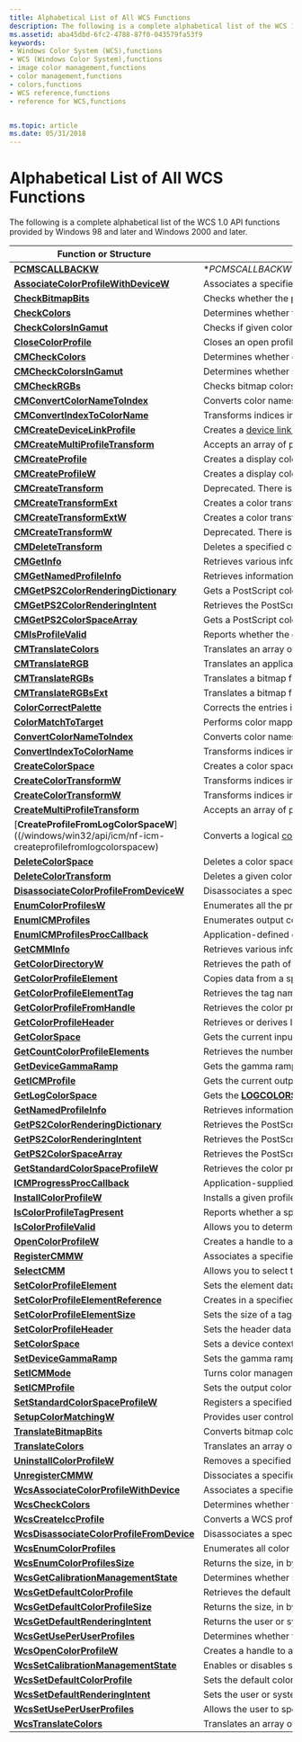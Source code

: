```yaml
---
title: Alphabetical List of All WCS Functions
description: The following is a complete alphabetical list of the WCS 1.0 API functions provided by Windows \ 160;98 and later and Windows \ 160;2000 and later.
ms.assetid: aba45dbd-6fc2-4788-87f0-043579fa53f9
keywords:
- Windows Color System (WCS),functions
- WCS (Windows Color System),functions
- image color management,functions
- color management,functions
- colors,functions
- WCS reference,functions
- reference for WCS,functions


ms.topic: article
ms.date: 05/31/2018
---
```


# Alphabetical List of All WCS Functions

The following is a complete alphabetical list of the WCS 1.0 API functions provided by Windows 98 and later and Windows 2000 and later.



| Function or Structure                                                                 | Description                                                                                                                                          |
|---------------------------------------------------------------------------------------|------------------------------------------------------------------------------------------------------------------------------------------------------|
| [**PCMSCALLBACKW**](/windows/win32/api/icm/nc-icm-pcmscallbackw) | \**PCMSCALLBACKW** (or **ApplyCallbackFunction**) is a callback function that you implement that updates the WCS configuration data while the dialog box displayed by the [**SetupColorMatchingW**](/windows/win32/api/icm/nf-icm-setupcolormatchingw) function is executing. |
| [**AssociateColorProfileWithDeviceW**](/windows/win32/api/icm/nf-icm-associatecolorprofilewithdevicew)             | Associates a specified color profile with a specified device.                                                                                                            |
| [**CheckBitmapBits**](/windows/win32/api/icm/nf-icm-checkbitmapbits) | Checks whether the pixels in a specified bitmap lie within the output [gamut](g.md) of a specified transform. |
| [**CheckColors**](/windows/win32/api/icm/nf-icm-checkbitmapbits) | Determines whether the colors in an array lie within the output [gamut](g.md) of a specified transform. |
| [**CheckColorsInGamut**](/windows/desktop/api/Wingdi/nf-wingdi-checkcolorsingamut)                                       | Checks if given colors are in a device's gamut.                                                                                                      |
| [**CloseColorProfile**](/windows/win32/api/icm/nf-icm-closecolorprofile) | Closes an open profile handle. |
| [**CMCheckColors**](/windows/win32/api/icm/nf-icm-cmcheckcolors) | Determines whether given colors lie within the output [gamut](./g.md) of a specified transform. |
| [**CMCheckColorsInGamut**](/windows/win32/api/icm/nf-icm-cmcheckcolorsingamut) | Determines whether specified RGB triples lie in the output [gamut](./g.md) of a specified transform. |
| [**CMCheckRGBs**](/windows/desktop/api/Wingdi/)                                                     | Checks bitmap colors against an output gamut.                                                                                                        |
| [**CMConvertColorNameToIndex**](/windows/win32/api/icm/nf-icm-cmconvertcolornametoindex) | Converts color names in a named color space to index numbers in a color profile |
| [**CMConvertIndexToColorName**](/windows/win32/api/icm/nf-icm-cmconvertindextocolorname) | Transforms indices in a color space to an array of names in a named color space. |
| [**CMCreateDeviceLinkProfile**](/windows/win32/api/icm/nf-icm-cmcreatedevicelinkprofile) | Creates a [device link profile](./d.md) in the format specified by the International Color Consortium in its ICC Profile Format Specification. |
| [**CMCreateMultiProfileTransform**](/windows/win32/api/icm/nf-icm-cmcreatemultiprofiletransform) | Accepts an array of profiles or a single [device link profile](./d.md) and creates a color transform. This transform is a mapping from the color space specified by the first profile to that of the second profile and so on to the last one. |
| [**CMCreateProfile**](/windows/win32/api/icm/nf-icm-cmcreateprofile) | Creates a display color profile from a [**LOGCOLORSPACEA**](/windows/win32/api/wingdi/ns-wingdi-logcolorspacea) structure. |
| [**CMCreateProfileW**](/windows/win32/api/icm/nf-icm-cmcreateprofilew) | Creates a display color profile from a [**LOGCOLORSPACEW**](/windows/win32/api/wingdi/ns-wingdi-logcolorspacew) structure. |
| [**CMCreateTransform**](/windows/win32/api/icm/nf-icm-cmcreatetransform) | Deprecated. There is no replacement API because this one was no longer being used. Developers of alternate CMM modules are not required to implement it. |
| [**CMCreateTransformExt**](/windows/win32/api/icm/nf-icm-cmcreatetransformext) | Creates a color transform that maps from an input [**LOGCOLORSPACEA**](/windows/win32/api/wingdi/ns-wingdi-logcolorspacea) to an optional target space and then to an output device, using a set of flags that define how the transform should be created. |
| [**CMCreateTransformExtW**](/windows/win32/api/icm/nf-icm-cmcreatetransformextw) | Creates a color transform that maps from an input [**LOGCOLORSPACEW**](/windows/win32/api/wingdi/ns-wingdi-logcolorspacew) to an optional target space and then to an output device, using a set of flags that define how the transform should be created. |
| [**CMCreateTransformW**](/windows/win32/api/icm/nf-icm-cmcreatetransformw) | Deprecated. There is no replacement API because this one was no longer being used. Developers of alternate CMM modules are not required to implement it. |
| [**CMDeleteTransform**](/windows/win32/api/icm/nf-icm-cmdeletetransform) | Deletes a specified color transform, and frees any memory associated with it. |
| [**CMGetInfo**](/windows/win32/api/icm/nf-icm-cmgetinfo) | Retrieves various information about the color management module (CMM). |
| [**CMGetNamedProfileInfo**](/windows/win32/api/icm/nf-icm-cmgetnamedprofileinfo) | Retrieves information about the specified named color profile. |
| [**CMGetPS2ColorRenderingDictionary**](/windows/desktop/api/Wingdi/)           | Gets a PostScript color rendering dictionary.                                                                                                        |
| [**CMGetPS2ColorRenderingIntent**](/windows/win32/api/icm/nf-icm-cmgetps2colorrenderingintent) | Retrieves the PostScript Level 2 color [rendering intent](rendering-intents.md) from a profile. |
| [**CMGetPS2ColorSpaceArray**](/windows/desktop/api/Wingdi/)                             | Gets a PostScript color space array.                                                                                                                 |
| [**CMIsProfileValid**](/windows/win32/api/icm/nf-icm-cmisprofilevalid) | Reports whether the given profile is a valid ICC profile that can be used for color management. |
| [**CMTranslateColors**](/windows/win32/api/icm/nf-icm-cmtranslatecolors) | Translates an array of colors from a source [color space](color-spaces.md) to a destination color space using a color transform. |
| [**CMTranslateRGB**](/windows/win32/api/icm/nf-icm-cmtranslatergb) | Translates an application-supplied RGBQuad into the device [color space](color-spaces.md). |
| [**CMTranslateRGBs**](/windows/win32/api/icm/nf-icm-cmtranslatergbs) | Translates a bitmap from one [color space](color-spaces.md) to another using a color transform. |
| [**CMTranslateRGBsExt**](/windows/win32/api/icm/nf-icm-cmtranslatergbsext) | Translates a bitmap from one defined format into a different defined format and calls a callback function periodically, if one is specified, to report progress and permit the calling application to terminate the translation. |
| [**ColorCorrectPalette**](/windows/desktop/api/Wingdi/nf-wingdi-colorcorrectpalette)                                     | Corrects the entries in a palette for a device context.                                                                                              |
| [**ColorMatchToTarget**](/windows/desktop/api/Wingdi/nf-wingdi-colormatchtotarget)                                       | Performs color mapping for preview purposes.                                                                                                         |
| [**ConvertColorNameToIndex**](/windows/win32/api/icm/nf-icm-convertcolornametoindex) | Converts color names in a named color space to index numbers in an International Color Consortium (ICC) color profile. |
| [**ConvertIndexToColorName**](/windows/win32/api/icm/nf-icm-convertindextocolorname) | Transforms indices in a color space to an array of names in a named color space. |
| [**CreateColorSpace**](/windows/desktop/api/Wingdi/nf-wingdi-createcolorspacea)                                           | Creates a color space.                                                                                                                               |
| [**CreateColorTransformW**](/windows/win32/api/icm/nf-icm-createcolortransforma) | Transforms indices in a color space to an array of names in a named color space. |
| [**CreateColorTransformW**](/windows/win32/api/icm/nf-icm-createcolortransformw) | Transforms indices in a color space to an array of names in a named color space. |
| [**CreateMultiProfileTransform**](/windows/win32/api/icm/nf-icm-createmultiprofiletransform) | Accepts an array of profiles or a single [device link profile](d.md) and creates a color transform that applications can use to perform color mapping. |
| [**CreateProfileFromLogColorSpaceW**]((/windows/win32/api/icm/nf-icm-createprofilefromlogcolorspacew) | Converts a logical [color space](c.md) to a [device profile](d.md). |
| [**DeleteColorSpace**](/windows/desktop/api/Wingdi/nf-wingdi-deletecolorspace)                                           | Deletes a color space.                                                                                                                               |
| [**DeleteColorTransform**](/windows/win32/api/icm/nf-icm-deletecolortransform) | Deletes a given color transform. |
| [**DisassociateColorProfileFromDeviceW**](/windows/win32/api/icm/nf-icm-disassociatecolorprofilefromdevicew) | Disassociates a specified color profile with a specified device on a specified computer. |
| [**EnumColorProfilesW**](/windows/win32/api/icm/nf-icm-enumcolorprofilesw) | Enumerates all the profiles satisfying the given enumeration criteria. |
| [**EnumICMProfiles**](/windows/desktop/api/Wingdi/nf-wingdi-enumicmprofilesa)                                             | Enumerates output color profiles available for a given device context.                                                                               |
| [**EnumICMProfilesProcCallback**](/windows/desktop/api/Wingdi/)                     | Application-defined callback function for [**EnumICMProfiles**](/windows/desktop/api/Wingdi/nf-wingdi-enumicmprofilesa).                                                                |
| [**GetCMMInfo**](/windows/win32/api/icm/nf-icm-getcmminfo) | Retrieves various information about the color management module (CMM) that created the specified color transform. |
| [**GetColorDirectoryW**](/windows/win32/api/icm/nf-icm-getcolordirectoryw) | Retrieves the path of the Windows COLOR directory on a specified machine. |
| [**GetColorProfileElement**](/windows/win32/api/icm/nf-icm-getcolorprofileelement) | Copies data from a specified tagged profile element of a specified color profile into a buffer. |
| [**GetColorProfileElementTag**](/windows/win32/api/icm/nf-icm-getcolorprofileelementtag) | Retrieves the tag name specified by *dwIndex* in the tag table of a given International Color Consortium (ICC) color profile, where *dwIndex* is a one-based index into that table. |
| [**GetColorProfileFromHandle**](/windows/win32/api/icm/nf-icm-getcolorprofilefromhandle)                         | Retrieves the color profile contents given a handle to an open color profile.                                                                        |
| [**GetColorProfileHeader**](/windows/win32/api/icm/nf-icm-getcolorprofileheader) | Retrieves or derives ICC header structure from either ICC color profile or WCS XML profile. Drivers and applications should assume returning **TRUE** only indicates that a properly structured header is returned. Each tag will still need to be validated independently using either legacy ICM2 APIs or XML schema APIs. |
| [**GetColorSpace**](/windows/win32/api/wingdi/nf-wingdi-getcolorspace) | Gets the current input color space in a device context. |
| [**GetCountColorProfileElements**](/windows/win32/api/icm/nf-icm-getcountcolorprofileelements) | Retrieves the number of tagged elements in a given color profile. |
| [**GetDeviceGammaRamp**](/windows/desktop/api/Wingdi/nf-wingdi-getdevicegammaramp)                                       | Gets the gamma ramp from direct color display boards.                                                                                                |
| [**GetICMProfile**](/windows/desktop/api/Wingdi/nf-wingdi-geticmprofilea)                                                 | Gets the current output color profile of a device context.                                                                                           |
| [**GetLogColorSpace**](/windows/desktop/api/Wingdi/nf-wingdi-getlogcolorspacea)                                           | Gets the [**LOGCOLORSPACE**](/windows/win32/api/wingdi/ns-wingdi-logcolorspacea) structure of a device context.                                                                       |
| [**GetNamedProfileInfo**](/windows/win32/api/icm/nf-icm-getnamedprofileinfo) | Retrieves information about the International Color Consortium (ICC) named color profile that is specified in the first parameter. |
| [**GetPS2ColorRenderingDictionary**](/windows/win32/api/icm/nf-icm-getps2colorrenderingdictionary) | Retrieves the PostScript Level 2 color rendering dictionary from the specified ICC color profile. |
| [**GetPS2ColorRenderingIntent**](/windows/win32/api/icm/nf-icm-getps2colorrenderingintent) | Retrieves the PostScript Level 2 color [rendering intent](r.md) from an ICC color profile. |
| [**GetPS2ColorSpaceArray**](/windows/win32/api/icm/nf-icm-getps2colorspacearray) | Retrieves the PostScript Level 2 [color space](c.md) array from an ICC color profile. |
| [**GetStandardColorSpaceProfileW**](/windows/win32/api/icm/nf-icm-getstandardcolorspaceprofilew) | Retrieves the color profile registered for the specified standard [color space](c.md). |
| [**ICMProgressProcCallback**](icmprogressproccallback.md)                             | Application-supplied callback to report progress.                                                                                                    |
| [**InstallColorProfileW**](/windows/win32/api/icm/nf-icm-installcolorprofilew) | Installs a given profile for use on a specified machine. The profile is also copied to the COLOR directory. |
| [**IsColorProfileTagPresent**](/windows/win32/api/icm/nf-icm-iscolorprofiletagpresent) | Reports whether a specified International Color Consortium (ICC) tag is present in the specified color profile. |
| [**IsColorProfileValid**](/windows/win32/api/icm/nf-icm-iscolorprofilevalid) | Allows you to determine whether the specified profile is a valid International Color Consortium (ICC) profile, or a valid Windows Color System (WCS) profile handle that can be used for color management. |
| [**OpenColorProfileW**](/windows/win32/api/icm/nf-icm-opencolorprofilew) | Creates a handle to a specified color profile. The handle can then be used in other profile management functions. |
| [**RegisterCMMW**](/windows/win32/api/icm/nf-icm-registercmmw) | Associates a specified identification value with the specified color management module dynamic link library (CMM DLL). When this ID appears in a color profile, Windows can then locate the corresponding CMM so as to create a transform. |
| [**SelectCMM**](/windows/win32/api/icm/nf-icm-selectcmm) | Allows you to select the preferred color management module (CMM) to use. |
| [**SetColorProfileElement**](/windows/win32/api/icm/nf-icm-setcolorprofileelement) | Sets the element data for a tagged profile element in an ICC color profile. |
| [**SetColorProfileElementReference**](/windows/win32/api/icm/nf-icm-setcolorprofileelementreference) | Creates in a specified ICC color profile a new tag that references the same data as an existing tag. |
| [**SetColorProfileElementSize**](/windows/win32/api/icm/nf-icm-setcolorprofileelementsize) | Sets the size of a tagged element in an ICC color profile. |
| [**SetColorProfileHeader**](/windows/win32/api/icm/nf-icm-setcolorprofileheader) | Sets the header data in a specified ICC color profile. |
| [**SetColorSpace**](/windows/desktop/api/Wingdi/nf-wingdi-setcolorspace)                                                 | Sets a device context's input color space.                                                                                                           |
| [**SetDeviceGammaRamp**](/windows/desktop/api/Wingdi/nf-wingdi-setdevicegammaramp)                                       | Sets the gamma ramp on direct color display boards.                                                                                                  |
| [**SetICMMode**](/windows/desktop/api/Wingdi/nf-wingdi-seticmmode)                                                       | Turns color management on or off in a device context.                                                                                                |
| [**SetICMProfile**](/windows/desktop/api/Wingdi/nf-wingdi-seticmprofilea)                                                 | Sets the output color profile for a given device context.                                                                                            |
| [**SetStandardColorSpaceProfileW**](/windows/win32/api/icm/nf-icm-setstandardcolorspaceprofilew) | Registers a specified profile for a given standard [color space](c.md). The profile can be queried using [GetStandardColorSpaceProfileW](/windows/win32/api/icm/nf-icm-getstandardcolorspaceprofilew). |
| [**SetupColorMatchingW**](/windows/win32/api/icm/nf-icm-setupcolormatchingw)                                       | Provides user control over color management by way of a dialog box.                                                                                  |
| [**TranslateBitmapBits**](/windows/win32/api/icm/nf-icm-translatebitmapbits)                                     | Converts bitmap colors using a color transform.                                                                                                      |
| [**TranslateColors**](/windows/win32/api/icm/nf-icm-translatecolors) | Translates an array of colors from the source [color space](c.md) to the destination color space as defined by a color transform. |
| [**UninstallColorProfileW**](/windows/win32/api/icm/nf-icm-uninstallcolorprofilew) | Removes a specified color profile from a specified computer. Associated files are optionally deleted from the system. |
| [**UnregisterCMMW**](/windows/win32/api/icm/nf-icm-unregistercmmw) | Dissociates a specified ID value from a given color management module dynamic-link library (CMM DLL). |
| [**WcsAssociateColorProfileWithDevice**](/windows/win32/api/icm/nf-icm-wcsassociatecolorprofilewithdevice)       | Associates a specified WCS color profile with a specified device.                                                                                    |
| [**WcsCheckColors**](/windows/win32/api/icm/nf-icm-wcsassociatecolorprofilewithdevice)                                               | Determines whether the colors in an array lie within the output gamut of a specified WCS color transform.                                            |
| [**WcsCreateIccProfile**](/windows/win32/api/icm/nf-icm-wcscreateiccprofile)                                     | Converts a WCS profile into an ICC profile.                                                                                                          |
| [**WcsDisassociateColorProfileFromDevice**](/windows/win32/api/icm/nf-icm-wcsdisassociatecolorprofilefromdevice) | Disassociates a specified WCS color profile with a specified device on a specified computer.                                                         |
| [**WcsEnumColorProfiles**](/windows/win32/api/icm/nf-icm-wcsenumcolorprofiles)                                   | Enumerates all color profiles that satisfy the enumeration criteria in the specified profile management scope.                                       |
| [**WcsEnumColorProfilesSize**](/windows/win32/api/icm/nf-icm-wcsenumcolorprofilessize) | Returns the size, in bytes, of the buffer required by the [**WcsEnumColorProfiles**](/windows/win32/api/icm/nf-icm-wcsenumcolorprofiles) function to enumerate color profiles. |
| [**WcsGetCalibrationManagementState**](/windows/win32/api/icm/nf-icm-wcsgetcalibrationmanagementstate) | Determines whether system management of the display calibration state is enabled.                                                                    |
| [**WcsGetDefaultColorProfile**](/windows/win32/api/icm/nf-icm-wcsgetdefaultcolorprofile) | Retrieves the default color profile for a device, or the device-independent default if the device is not specified.                                  |
| [**WcsGetDefaultColorProfileSize**](/windows/win32/api/icm/nf-icm-wcsgetdefaultcolorprofilesize) | Returns the size, in bytes, of the default color profile name for a device, including the **NULL** terminator.                                       |
| [**WcsGetDefaultRenderingIntent**](/windows/win32/api/icm/nf-icm-wcsgetdefaultrenderingintent) | Returns the user or system-wide rendering intent.                                                                                                    |
| [**WcsGetUsePerUserProfiles**](/windows/win32/api/icm/nf-icm-wcsgetdefaultrenderingintent) | Determines whether the user has chosen to use a per-user profile association list for the specified device.                                          |
| [**WcsOpenColorProfileW**](/windows/win32/api/icm/nf-icm-wcsopencolorprofilew) | Creates a handle to a specified color profile.                                                                                                       |
| [**WcsSetCalibrationManagementState**](/windows/win32/api/icm/nf-icm-wcssetcalibrationmanagementstate) | Enables or disables system management of the display calibration state.                                                                              |
| [**WcsSetDefaultColorProfile**](/windows/win32/api/icm/nf-icm-wcssetdefaultcolorprofile) | Sets the default color profile name of the specified profile type in the specified profile management scope.                                         |
| [**WcsSetDefaultRenderingIntent**](/windows/win32/api/icm/nf-icm-wcssetdefaultrenderingintent) | Sets the user or system-wide rendering intent.                                                                                                       |
| [**WcsSetUsePerUserProfiles**](/windows/win32/api/icm/nf-icm-wcssetuseperuserprofiles)                           | Allows the user to specify whether or not to use a per-user profile association list for the specified device.                                       |
| [**WcsTranslateColors**](/windows/win32/api/icm/nf-icm-wcstranslatecolors) | Translates an array of colors from the source color space to the destination color space as defined by a color transform.                            |



 

 

 
